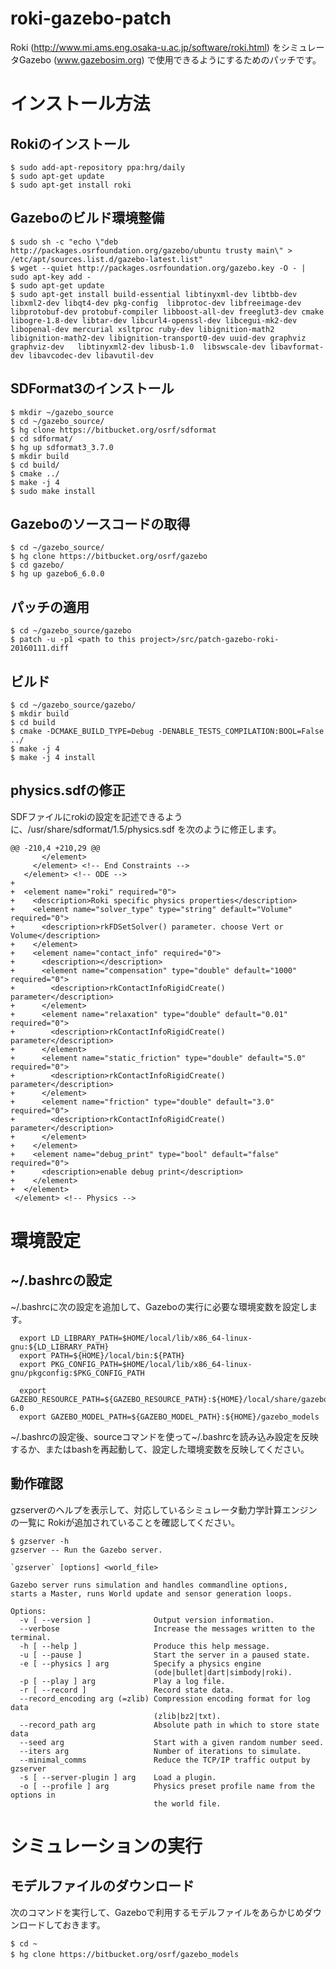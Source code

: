 # roki-gazebo-patch

Roki (http://www.mi.ams.eng.osaka-u.ac.jp/software/roki.html) をシミュレータGazebo (www.gazebosim.org) で使用できるようにするためのパッチです。

インストール方法
================

Rokiのインストール
------------------
```
$ sudo add-apt-repository ppa:hrg/daily
$ sudo apt-get update
$ sudo apt-get install roki
```

Gazeboのビルド環境整備
----------------------
```
$ sudo sh -c "echo \"deb http://packages.osrfoundation.org/gazebo/ubuntu trusty main\" > /etc/apt/sources.list.d/gazebo-latest.list"
$ wget --quiet http://packages.osrfoundation.org/gazebo.key -O - | sudo apt-key add -
$ sudo apt-get update
$ sudo apt-get install build-essential libtinyxml-dev libtbb-dev libxml2-dev libqt4-dev pkg-config  libprotoc-dev libfreeimage-dev libprotobuf-dev protobuf-compiler libboost-all-dev freeglut3-dev cmake libogre-1.8-dev libtar-dev libcurl4-openssl-dev libcegui-mk2-dev libopenal-dev mercurial xsltproc ruby-dev libignition-math2 libignition-math2-dev libignition-transport0-dev uuid-dev graphviz graphviz-dev   libtinyxml2-dev libusb-1.0  libswscale-dev libavformat-dev libavcodec-dev libavutil-dev
```

SDFormat3のインストール
-----------------------
```
$ mkdir ~/gazebo_source
$ cd ~/gazebo_source/
$ hg clone https://bitbucket.org/osrf/sdformat
$ cd sdformat/
$ hg up sdformat3_3.7.0
$ mkdir build
$ cd build/
$ cmake ../
$ make -j 4
$ sudo make install
```

Gazeboのソースコードの取得
--------------------------
```
$ cd ~/gazebo_source/
$ hg clone https://bitbucket.org/osrf/gazebo
$ cd gazebo/
$ hg up gazebo6_6.0.0
```

パッチの適用
------------
```
$ cd ~/gazebo_source/gazebo
$ patch -u -p1 <path to this project>/src/patch-gazebo-roki-20160111.diff
```

ビルド
------
```
$ cd ~/gazebo_source/gazebo/
$ mkdir build
$ cd build
$ cmake -DCMAKE_BUILD_TYPE=Debug -DENABLE_TESTS_COMPILATION:BOOL=False ../
$ make -j 4
$ make -j 4 install
```

physics.sdfの修正
-----------------
SDFファイルにrokiの設定を記述できるように、/usr/share/sdformat/1.5/physics.sdf を次のように修正します。
```
@@ -210,4 +210,29 @@
       </element>
     </element> <!-- End Constraints -->
   </element> <!-- ODE -->
+
+  <element name="roki" required="0">
+    <description>Roki specific physics properties</description>
+    <element name="solver_type" type="string" default="Volume" required="0">
+      <description>rkFDSetSolver() parameter. choose Vert or Volume</description>
+    </element>
+    <element name="contact_info" required="0">
+      <description></description>
+      <element name="compensation" type="double" default="1000" required="0">
+        <description>rkContactInfoRigidCreate() parameter</description>
+      </element>
+      <element name="relaxation" type="double" default="0.01" required="0">
+        <description>rkContactInfoRigidCreate() parameter</description>
+      </element>
+      <element name="static_friction" type="double" default="5.0" required="0">
+        <description>rkContactInfoRigidCreate() parameter</description>
+      </element>
+      <element name="friction" type="double" default="3.0" required="0">
+        <description>rkContactInfoRigidCreate() parameter</description>
+      </element>
+    </element>
+    <element name="debug_print" type="bool" default="false" required="0">
+      <description>enable debug print</description>
+    </element>
+  </element>
 </element> <!-- Physics -->
```

環境設定
========

~/.bashrcの設定
---------------
~/.bashrcに次の設定を追加して、Gazeboの実行に必要な環境変数を設定します。
```
  export LD_LIBRARY_PATH=$HOME/local/lib/x86_64-linux-gnu:${LD_LIBRARY_PATH}
  export PATH=${HOME}/local/bin:${PATH}
  export PKG_CONFIG_PATH=$HOME/local/lib/x86_64-linux-gnu/pkgconfig:$PKG_CONFIG_PATH

  export GAZEBO_RESOURCE_PATH=${GAZEBO_RESOURCE_PATH}:${HOME}/local/share/gazebo-6.0
  export GAZEBO_MODEL_PATH=${GAZEBO_MODEL_PATH}:${HOME}/gazebo_models
```
~/.bashrcの設定後、sourceコマンドを使って~/.bashrcを読み込み設定を反映するか、またはbashを再起動して、設定した環境変数を反映してください。


動作確認
--------
gzserverのヘルプを表示して、対応しているシミュレータ動力学計算エンジンの一覧に Rokiが追加されていることを確認してください。
```
$ gzserver -h
gzserver -- Run the Gazebo server.

`gzserver` [options] <world_file>

Gazebo server runs simulation and handles commandline options, 
starts a Master, runs World update and sensor generation loops.

Options:
  -v [ --version ]              Output version information.
  --verbose                     Increase the messages written to the terminal.
  -h [ --help ]                 Produce this help message.
  -u [ --pause ]                Start the server in a paused state.
  -e [ --physics ] arg          Specify a physics engine 
                                (ode|bullet|dart|simbody|roki).
  -p [ --play ] arg             Play a log file.
  -r [ --record ]               Record state data.
  --record_encoding arg (=zlib) Compression encoding format for log data 
                                (zlib|bz2|txt).
  --record_path arg             Absolute path in which to store state data
  --seed arg                    Start with a given random number seed.
  --iters arg                   Number of iterations to simulate.
  --minimal_comms               Reduce the TCP/IP traffic output by gzserver
  -s [ --server-plugin ] arg    Load a plugin.
  -o [ --profile ] arg          Physics preset profile name from the options in
                                the world file.
```

シミュレーションの実行
======================

モデルファイルのダウンロード
----------------------------
次のコマンドを実行して、Gazeboで利用するモデルファイルをあらかじめダウンロードしておきます。
```
$ cd ~
$ hg clone https://bitbucket.org/osrf/gazebo_models　
```

